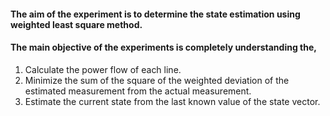 #### The aim of the experiment is to determine the state estimation using weighted least square method. 
#### The main objective of the experiments is completely understanding the,
1.	Calculate the power flow of each line.
2.	Minimize the sum of the square of the weighted deviation of the estimated measurement from the actual measurement.
3.	Estimate the current state from the last known value of the state vector.
